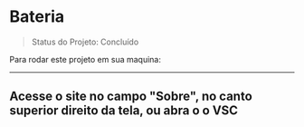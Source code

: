 # Bateria #

> Status do Projeto: Concluído

Para rodar este projeto em sua maquina:

---
Acesse o site no campo "Sobre", no canto superior direito da tela, ou abra o o VSC
---
